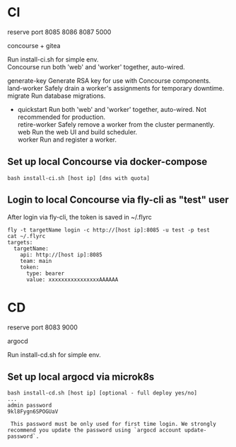 # CI

reserve port 8085 8086 8087 5000  

concourse + gitea  

Run install-ci.sh for simple env.  
Concourse run both 'web' and 'worker' together, auto-wired.  


  generate-key   Generate RSA key for use with Concourse components.  
  land-worker    Safely drain a worker's assignments for temporary downtime.  
  migrate        Run database migrations.  
* quickstart     Run both 'web' and 'worker' together, auto-wired. Not recommended for production.  
  retire-worker  Safely remove a worker from the cluster permanently.  
  web            Run the web UI and build scheduler.  
  worker         Run and register a worker.  



## Set up local Concourse via docker-compose

```console
bash install-ci.sh [host ip] [dns with quota]
```


## Login to local Concourse via fly-cli as "test" user

After login via fly-cli, the token is saved in ~/.flyrc

```console
fly -t targetName login -c http://[host ip]:8085 -u test -p test
cat ~/.flyrc
targets:
  targetName:
    api: http://[host ip]:8085
    team: main
    token:
      type: bearer
      value: xxxxxxxxxxxxxxxxAAAAAA
```

# CD

reserve port 8083 9000  

argocd  

Run install-cd.sh for simple env.  

## Set up local argocd via microk8s

```console
bash install-cd.sh [host ip] [optional - full deploy yes/no]
...
admin password
9kl8Fygn6SPOGUaV

 This password must be only used for first time login. We strongly recommend you update the password using `argocd account update-password`.
```


